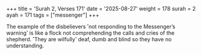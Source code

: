 +++
title = 'Surah 2, Verses 171'
date = '2025-08-27'
weight = 178
surah = 2
ayah = 171
tags = ["messenger"]
+++

The example of the disbelievers ˹not responding to the Messenger’s warning˺ is like a flock not comprehending the calls and cries of the shepherd. ˹They are wilfully˺ deaf, dumb and blind so they have no understanding.